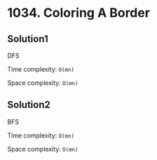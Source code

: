 # 1034. Coloring A Border

## Solution1

DFS

Time complexity: `O(mn)`

Space complexity: `O(mn)`

## Solution2

BFS

Time complexity: `O(mn)`

Space complexity: `O(mn)`
